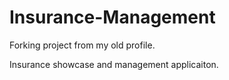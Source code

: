 # Insurance-Management
Forking project from my old profile. 

Insurance showcase and management applicaiton. 
